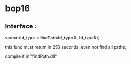 # bop16

## Interface :

vector&lt;Id_type &lt; findPath(Id_type &, Id_type&);

this func must return in 250 seconds, even not find all paths;

compile it in "findPath.dll"
